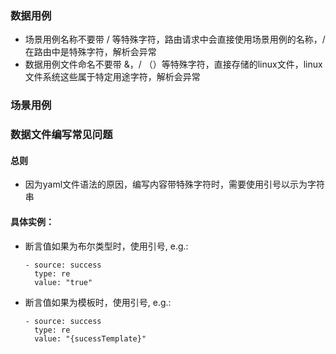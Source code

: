 ### 数据用例
- 场景用例名称不要带 / 等特殊字符，路由请求中会直接使用场景用例的名称，/在路由中是特殊字符，解析会异常
- 数据用例文件命名不要带 &，/ （）等特殊字符，直接存储的linux文件，linux文件系统这些属于特定用途字符，解析会异常

### 场景用例

### 数据文件编写常见问题
#### 总则
- 因为yaml文件语法的原因，编写内容带特殊字符时，需要使用引号以示为字符串

#### 具体实例：
- 断言值如果为布尔类型时，使用引号, e.g.: 
  ```
  - source: success
    type: re
    value: "true"
  ```
- 断言值如果为模板时，使用引号, e.g.: 
  ```
  - source: success
    type: re
    value: "{sucessTemplate}"
  ```